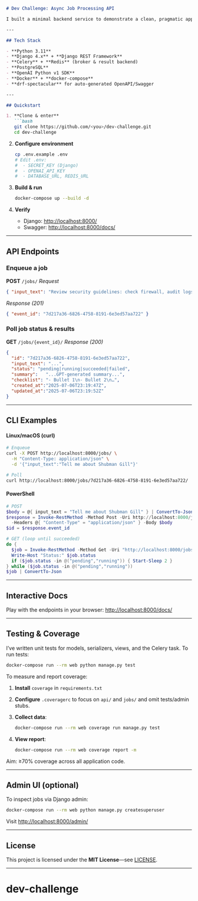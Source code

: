````markdown
# Dev Challenge: Async Job Processing API

I built a minimal backend service to demonstrate a clean, pragmatic approach to handling asynchronous “jobs” with AI. You can POST arbitrary guideline text, have a worker run a two-step GPT chain (summarize → checklist), then retrieve the job’s status and results.

---

## Tech Stack

- **Python 3.11**  
- **Django 4.x** + **Django REST Framework**  
- **Celery** + **Redis** (broker & result backend)  
- **PostgreSQL**  
- **OpenAI Python v1 SDK**  
- **Docker** + **docker-compose**  
- **drf-spectacular** for auto-generated OpenAPI/Swagger

---

## Quickstart

1. **Clone & enter**  
   ```bash
   git clone https://github.com/<you>/dev-challenge.git
   cd dev-challenge
````

2. **Configure environment**

   ```bash
   cp .env.example .env
   # Edit .env:
   #  - SECRET_KEY (Django)
   #  - OPENAI_API_KEY
   #  - DATABASE_URL, REDIS_URL
   ```

3. **Build & run**

   ```bash
   docker-compose up --build -d
   ```

4. **Verify**

   * Django:  [http://localhost:8000/](http://localhost:8000/)
   * Swagger: [http://localhost:8000/docs/](http://localhost:8000/docs/)

---

## API Endpoints

### Enqueue a job

**POST** `/jobs/`
*Request*

```json
{ "input_text": "Review security guidelines: check firewall, audit logs, encryption." }
```

*Response (201)*

```json
{ "event_id": "7d217a36-6826-4758-8191-6e3ed57aa722" }
```

### Poll job status & results

**GET** `/jobs/{event_id}/`
*Response (200)*

```json
{
  "id": "7d217a36-6826-4758-8191-6e3ed57aa722",
  "input_text": "...",
  "status": "pending|running|succeeded|failed",
  "summary":   "...GPT-generated summary...",
  "checklist": "- Bullet 1\n- Bullet 2\n…",
  "created_at":"2025-07-06T23:19:47Z",
  "updated_at":"2025-07-06T23:19:52Z"
}
```

---

## CLI Examples

#### Linux/macOS (curl)

```bash
# Enqueue
curl -X POST http://localhost:8000/jobs/ \
  -H "Content-Type: application/json" \
  -d '{"input_text":"Tell me about Shubman Gill"}'

# Poll
curl http://localhost:8000/jobs/7d217a36-6826-4758-8191-6e3ed57aa722/
```

#### PowerShell

```powershell
# POST
$body = @{ input_text = "Tell me about Shubman Gill" } | ConvertTo-Json
$response = Invoke-RestMethod -Method Post -Uri http://localhost:8000/jobs/ `
  -Headers @{ "Content-Type" = "application/json" } -Body $body
$id = $response.event_id

# GET (loop until succeeded)
do {
  $job = Invoke-RestMethod -Method Get -Uri "http://localhost:8000/jobs/$id/"
  Write-Host "Status:" $job.status
  if ($job.status -in @("pending","running")) { Start-Sleep 2 }
} while ($job.status -in @("pending","running"))
$job | ConvertTo-Json
```

---

## Interactive Docs

Play with the endpoints in your browser:
[http://localhost:8000/docs/](http://localhost:8000/docs/)

---

## Testing & Coverage

I’ve written unit tests for models, serializers, views, and the Celery task. To run tests:

```bash
docker-compose run --rm web python manage.py test
```

To measure and report coverage:

1. **Install** `coverage` in `requirements.txt`
2. **Configure** `.coveragerc` to focus on `api/` and `jobs/` and omit tests/admin stubs.
3. **Collect data**:

   ```bash
   docker-compose run --rm web coverage run manage.py test
   ```
4. **View report**:

   ```bash
   docker-compose run --rm web coverage report -m
   ```

Aim: ≥70% coverage across all application code.

---

## Admin UI (optional)

To inspect jobs via Django admin:

```bash
docker-compose run --rm web python manage.py createsuperuser
```

Visit [http://localhost:8000/admin/](http://localhost:8000/admin/)

---

## License

This project is licensed under the **MIT License**—see [LICENSE](LICENSE).

---


# dev-challenge